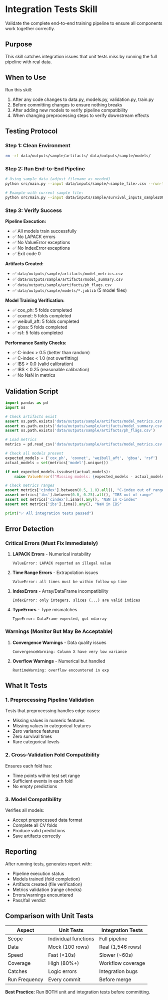 # Integration Tests Skill

Validate the complete end-to-end training pipeline to ensure all components work together correctly.

## Purpose

This skill catches integration issues that unit tests miss by running the full pipeline with real data.

## When to Use

Run this skill:
1. After any code changes to data.py, models.py, validation.py, train.py
2. Before committing changes to ensure nothing breaks
3. After adding new models to verify pipeline compatibility
4. When changing preprocessing steps to verify downstream effects

## Testing Protocol

### Step 1: Clean Environment
```bash
rm -rf data/outputs/sample/artifacts/ data/outputs/sample/models/
```

### Step 2: Run End-to-End Pipeline
```bash
# Using sample data (adjust filename as needed)
python src/main.py --input data/inputs/sample/<sample_file>.csv --run-type sample

# Example with current sample file:
python src/main.py --input data/inputs/sample/survival_inputs_sample2000.csv --run-type sample
```

### Step 3: Verify Success

**Pipeline Execution:**
- ✅ All models train successfully
- ✅ No LAPACK errors
- ✅ No ValueError exceptions
- ✅ No IndexError exceptions
- ✅ Exit code 0

**Artifacts Created:**
- ✅ `data/outputs/sample/artifacts/model_metrics.csv`
- ✅ `data/outputs/sample/artifacts/model_summary.csv`
- ✅ `data/outputs/sample/artifacts/ph_flags.csv`
- ✅ `data/outputs/sample/models/*.joblib` (5 model files)

**Model Training Verification:**
- ✅ cox_ph: 5 folds completed
- ✅ coxnet: 5 folds completed
- ✅ weibull_aft: 5 folds completed
- ✅ gbsa: 5 folds completed
- ✅ rsf: 5 folds completed

**Performance Sanity Checks:**
- ✅ C-index > 0.5 (better than random)
- ✅ C-index < 1.0 (not overfitting)
- ✅ IBS > 0.0 (valid calibration)
- ✅ IBS < 0.25 (reasonable calibration)
- ✅ No NaN in metrics

## Validation Script

```python
import pandas as pd
import os

# Check artifacts exist
assert os.path.exists('data/outputs/sample/artifacts/model_metrics.csv')
assert os.path.exists('data/outputs/sample/artifacts/model_summary.csv')
assert os.path.exists('data/outputs/sample/artifacts/ph_flags.csv')

# Load metrics
metrics = pd.read_csv('data/outputs/sample/artifacts/model_metrics.csv')

# Check all models present
expected_models = {'cox_ph', 'coxnet', 'weibull_aft', 'gbsa', 'rsf'}
actual_models = set(metrics['model'].unique())

if not expected_models.issubset(actual_models):
    raise ValueError(f"Missing models: {expected_models - actual_models}")

# Check metrics ranges
assert metrics['cindex'].between(0.5, 1.0).all(), "C-index out of range"
assert metrics['ibs'].between(0.0, 0.25).all(), "IBS out of range"
assert not metrics['cindex'].isna().any(), "NaN in C-index"
assert not metrics['ibs'].isna().any(), "NaN in IBS"

print("✅ All integration tests passed")
```

## Error Detection

### Critical Errors (Must Fix Immediately)

1. **LAPACK Errors** - Numerical instability
   ```
   ValueError: LAPACK reported an illegal value
   ```

2. **Time Range Errors** - Extrapolation issues
   ```
   ValueError: all times must be within follow-up time
   ```

3. **IndexErrors** - Array/DataFrame incompatibility
   ```
   IndexError: only integers, slices (...) are valid indices
   ```

4. **TypeErrors** - Type mismatches
   ```
   TypeError: DataFrame expected, got ndarray
   ```

### Warnings (Monitor But May Be Acceptable)

1. **Convergence Warnings** - Data quality issues
   ```
   ConvergenceWarning: Column X have very low variance
   ```

2. **Overflow Warnings** - Numerical but handled
   ```
   RuntimeWarning: overflow encountered in exp
   ```

## What It Tests

### 1. Preprocessing Pipeline Validation

Tests that preprocessing handles edge cases:
- Missing values in numeric features
- Missing values in categorical features
- Zero variance features
- Zero survival times
- Rare categorical levels

### 2. Cross-Validation Fold Compatibility

Ensures each fold has:
- Time points within test set range
- Sufficient events in each fold
- No empty predictions

### 3. Model Compatibility

Verifies all models:
- Accept preprocessed data format
- Complete all CV folds
- Produce valid predictions
- Save artifacts correctly

## Reporting

After running tests, generates report with:

- Pipeline execution status
- Models trained (fold completion)
- Artifacts created (file verification)
- Metrics validation (range checks)
- Errors/warnings encountered
- Pass/fail verdict

## Comparison with Unit Tests

| Aspect | Unit Tests | Integration Tests |
|--------|-----------|------------------|
| Scope | Individual functions | Full pipeline |
| Data | Mock (100 rows) | Real (1,546 rows) |
| Speed | Fast (<10s) | Slower (~60s) |
| Coverage | High (80%+) | Workflow coverage |
| Catches | Logic errors | Integration bugs |
| Run Frequency | Every commit | Before merge |

**Best Practice:** Run BOTH unit and integration tests before committing.

